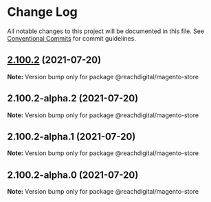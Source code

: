 # Change Log

All notable changes to this project will be documented in this file.
See [Conventional Commits](https://conventionalcommits.org) for commit guidelines.

## [2.100.2](https://github.com/ho-nl/m2-pwa/compare/@reachdigital/magento-store@2.100.2-alpha.2...@reachdigital/magento-store@2.100.2) (2021-07-20)

**Note:** Version bump only for package @reachdigital/magento-store





## 2.100.2-alpha.2 (2021-07-20)

**Note:** Version bump only for package @reachdigital/magento-store





## 2.100.2-alpha.1 (2021-07-20)

**Note:** Version bump only for package @reachdigital/magento-store





## 2.100.2-alpha.0 (2021-07-20)

**Note:** Version bump only for package @reachdigital/magento-store
